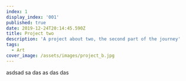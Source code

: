 ```yaml
---
index: 1
display_index: '001'
published: true
date: 2019-12-24T20:14:45.590Z
title: Project two
description: 'A project about two, the second part of the journey'
tags:
  - Art
cover_image: /assets/images/project_b.jpg
---
```

asdsad sa das as das das
